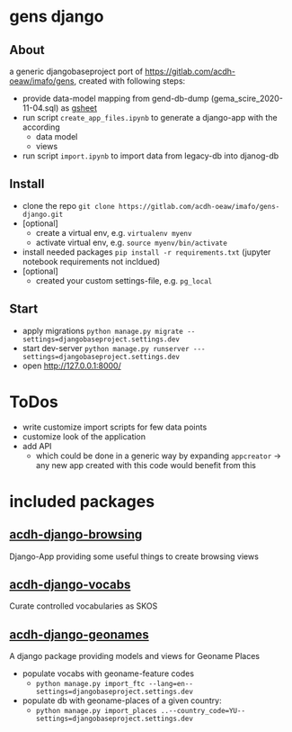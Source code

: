# gens django

## About

a generic djangobaseproject port of https://gitlab.com/acdh-oeaw/imafo/gens, created with following steps:

* provide data-model mapping from gend-db-dump (gema_scire_2020-11-04.sql) as [gsheet](https://docs.google.com/spreadsheets/d/1A68SVvRjXECFHlDMcuUfE_BL2k7HfXFB9jQ-yr9EGdA/edit#gid=0)
* run script `create_app_files.ipynb` to generate a django-app with the according
  * data model
  * views
* run script `import.ipynb` to import data from legacy-db into djanog-db

## Install

* clone the repo `git clone https://gitlab.com/acdh-oeaw/imafo/gens-django.git`
* [optional]
  * create a virtual env, e.g. `virtualenv myenv`
  * activate virtual env, e.g. `source myenv/bin/activate`
* install needed packages `pip install -r requirements.txt` (jupyter notebook requirements not incldued)
* [optional]
  * created your custom settings-file, e.g. `pg_local`

## Start

* apply migrations `python manage.py migrate --settings=djangobaseproject.settings.dev`
* start dev-server `python manage.py runserver ---settings=djangobaseproject.settings.dev`
* open http://127.0.0.1:8000/

# ToDos

* write customize import scripts for few data points
* customize look of the application
* add API
  * which could be done in a generic way by expanding `appcreator` -> any new app created with this code would benefit from this

# included packages

## [acdh-django-browsing](https://github.com/acdh-oeaw/acdh-django-browsing)

Django-App providing some useful things to create browsing views


## [acdh-django-vocabs](https://github.com/acdh-oeaw/acdh-django-vocabs)

Curate controlled vocabularies as SKOS

## [acdh-django-geonames](https://github.com/acdh-oeaw/acdh-django-geonames)

A django package providing models and views for Geoname Places

* populate vocabs with geoname-feature codes
    * `python manage.py import_ftc --lang=en--settings=djangobaseproject.settings.dev`
* populate db with geoname-places of a given country:
    * `python manage.py import_places ..--country_code=YU--settings=djangobaseproject.settings.dev`
